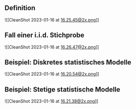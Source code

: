 ## Definition

![[CleanShot 2023-01-16 at 16.25.45@2x.png]]

## Fall einer i.i.d. Stichprobe

![[CleanShot 2023-01-16 at 16.26.47@2x.png]]

## Beispiel: Diskretes statistisches Modelle

![[CleanShot 2023-01-16 at 16.20.54@2x.png]]

## Beispiel: Stetige statistische Modelle

![[CleanShot 2023-01-16 at 16.21.38@2x.png]]
